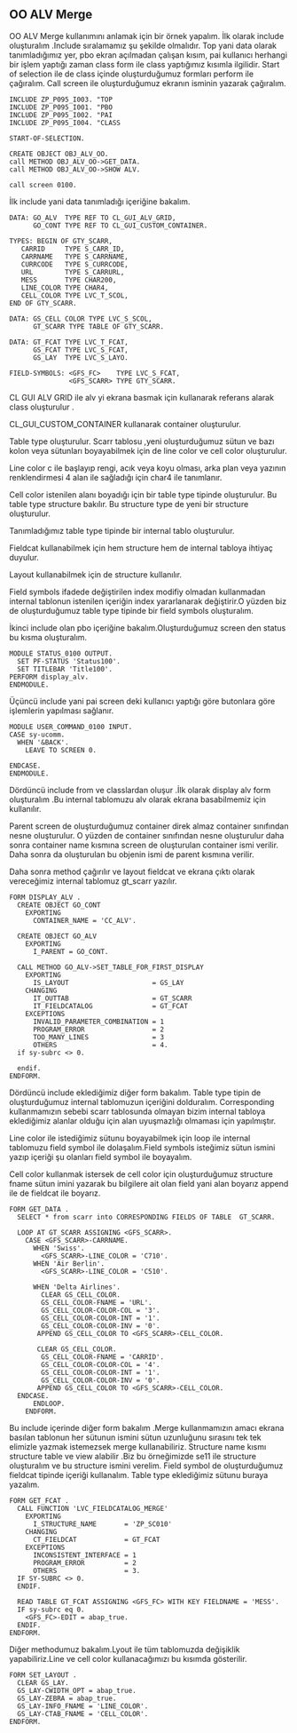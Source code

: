 ## OO ALV Merge

OO ALV Merge kullanımını anlamak için bir örnek yapalım.
İlk olarak include oluşturalım .Include sıralamamız şu şekilde olmalıdır. Top yani data olarak tanımladığımız yer, pbo ekran açılmadan çalışan kısım, pai kullanıcı herhangi bir işlem yaptığı zaman class form ile class yaptığımız kısımla ilgilidir. Start of selection ile de class içinde oluşturduğumuz formları perform ile çağıralım.
Call screen ile oluşturduğumuz ekranın isminin yazarak çağıralım.

```cadence
INCLUDE ZP_P095_I003. "TOP
INCLUDE ZP_P095_I001. "PBO
INCLUDE ZP_P095_I002. "PAI
INCLUDE ZP_P095_I004. "CLASS

START-OF-SELECTION.

CREATE OBJECT OBJ_ALV_OO.
call METHOD OBJ_ALV_OO->GET_DATA.
call METHOD OBJ_ALV_OO->SHOW ALV.

call screen 0100.
```

İlk include yani data tanımladığı içeriğine bakalım.

```cadence
DATA: GO_ALV  TYPE REF TO CL_GUI_ALV_GRID,
      GO_CONT TYPE REF TO CL_GUI_CUSTOM_CONTAINER.

TYPES: BEGIN OF GTY_SCARR,
   CARRID     TYPE S_CARR_ID,
   CARRNAME   TYPE S_CARRNAME,
   CURRCODE   TYPE S_CURRCODE,
   URL        TYPE S_CARRURL,
   MESS       TYPE CHAR200,
   LINE_COLOR TYPE CHAR4,
   CELL_COLOR TYPE LVC_T_SCOL,
END OF GTY_SCARR.

DATA: GS_CELL COLOR TYPE LVC_S_SCOL,
      GT_SCARR TYPE TABLE OF GTY_SCARR.

DATA: GT_FCAT TYPE LVC_T_FCAT,
      GS_FCAT TYPE LVC_S_FCAT,
      GS_LAY  TYPE LVC_S_LAYO.

FIELD-SYMBOLS: <GFS_FC>    TYPE LVC_S_FCAT,
               <GFS_SCARR> TYPE GTY_SCARR.

```
CL GUI ALV GRID ile alv yi ekrana basmak için kullanarak referans alarak class oluşturulur .

CL_GUI_CUSTOM_CONTAINER kullanarak container oluşturulur.

Table type oluşturulur. Scarr tablosu ,yeni oluşturduğumuz sütun ve bazı kolon veya sütunları boyayabilmek için de line color ve cell color oluşturulur.

Line color c ile başlayıp rengi, acık veya koyu olması, arka plan veya yazının renklendirmesi 4 alan ile sağladığı için char4 ile tanımlanır.

Cell color istenilen alanı boyadığı için bir table type tipinde oluşturulur. Bu table type structure bakılır. Bu structure type de yeni bir structure oluşturulur.

Tanımladığımız table type tipinde bir internal tablo oluşturulur.

Fieldcat kullanabilmek için hem structure hem de internal tabloya ihtiyaç duyulur.

Layout kullanabilmek için de structure kullanılır.

Field symbols ifadede değiştirilen index modifiy olmadan kullanmadan internal tablonun istenilen içeriğin index yararlanarak değiştirir.O yüzden biz de oluşturduğumuz table type tipinde bir field symbols oluşturalım.

İkinci include olan pbo içeriğine bakalım.Oluşturduğumuz screen den status bu kısma oluşturalım.

```cadence
MODULE STATUS_0100 OUTPUT.
  SET PF-STATUS 'Status100'.
  SET TITLEBAR 'Title100'.
PERFORM display_alv.
ENDMODULE.     
```

Üçüncü include yani pai screen deki kullanıcı yaptığı göre butonlara göre işlemlerin yapılması sağlanır.

```cadence
MODULE USER_COMMAND_0100 INPUT.
CASE sy-ucomm.
  WHEN '&BACK'.
    LEAVE TO SCREEN 0.

ENDCASE.
ENDMODULE.
```

Dördüncü include from ve classlardan oluşur .İlk olarak display alv form oluşturalım .Bu internal tablomuzu alv olarak ekrana basabilmemiz için kullanılır.

Parent screen de oluşturduğumuz container direk almaz container sınıfından nesne oluşturulur. O yüzden de container sınıfından nesne oluşturulur daha sonra container name kısmına screen de oluşturulan container ismi verilir. Daha sonra da oluşturulan bu objenin ismi de parent kısmına verilir.

Daha sonra method çağırılır  ve layout fieldcat ve ekrana çıktı olarak vereceğimiz internal tablomuz gt_scarr yazılır.

```cadence
FORM DISPLAY_ALV .
  CREATE OBJECT GO_CONT
    EXPORTING
      CONTAINER_NAME = 'CC_ALV'.

  CREATE OBJECT GO_ALV
    EXPORTING
      I_PARENT = GO_CONT.

  CALL METHOD GO_ALV->SET_TABLE_FOR_FIRST_DISPLAY
    EXPORTING
      IS_LAYOUT                     = GS_LAY
    CHANGING
      IT_OUTTAB                     = GT_SCARR
      IT_FIELDCATALOG               = GT_FCAT
    EXCEPTIONS
      INVALID_PARAMETER_COMBINATION = 1
      PROGRAM_ERROR                 = 2
      TOO_MANY_LINES                = 3
      OTHERS                        = 4.
  if sy-subrc <> 0.

  endif.
ENDFORM.            
```
Dördüncü include eklediğimiz diğer form bakalım. Table type tipin de oluşturduğumuz internal tablomuzun içeriğini dolduralım. Corresponding kullanmamızın sebebi scarr tablosunda olmayan bizim internal tabloya eklediğimiz alanlar olduğu için alan uyuşmazlığı olmaması için yapılmıştır.

Line color ile istediğimiz sütunu boyayabilmek için loop ile internal tablomuzu field symbol ile dolaşalım.Field symbols isteğimiz sütun ismini yazıp içeriği şu olanları field symbol ile boyayalım.

Cell color kullanmak istersek de cell color için oluşturduğumuz structure fname sütun imini yazarak bu bilgilere ait olan field yani alan boyarız append ile de fieldcat ile boyarız.

```cadence
FORM GET_DATA .
  SELECT * from scarr into CORRESPONDING FIELDS OF TABLE  GT_SCARR.

  LOOP AT GT_SCARR ASSIGNING <GFS_SCARR>.
    CASE <GFS_SCARR>-CARRNAME.
      WHEN 'Swiss'.
        <GFS_SCARR>-LINE_COLOR = 'C710'.
      WHEN 'Air Berlin'.
        <GFS_SCARR>-LINE_COLOR = 'C510'.

      WHEN 'Delta Airlines'.
        CLEAR GS_CELL_COLOR.
        GS_CELL_COLOR-FNAME = 'URL'.
        GS_CELL_COLOR-COLOR-COL = '3'.
        GS_CELL_COLOR-COLOR-INT = '1'.
        GS_CELL_COLOR-COLOR-INV = '0'.
       APPEND GS_CELL_COLOR TO <GFS_SCARR>-CELL_COLOR.

       CLEAR GS_CELL_COLOR.
        GS_CELL_COLOR-FNAME = 'CARRID'.
        GS_CELL_COLOR-COLOR-COL = '4'.
        GS_CELL_COLOR-COLOR-INT = '1'.
        GS_CELL_COLOR-COLOR-INV = '0'.
       APPEND GS_CELL_COLOR TO <GFS_SCARR>-CELL_COLOR.
  ENDCASE.
      ENDLOOP.
    ENDFORM.          
```
Bu include içerinde diğer form bakalım .Merge kullanmamızın amacı ekrana basılan tablonun her sütunun ismini sütun uzunluğunu sırasını tek tek elimizle yazmak istemezsek merge kullanabiliriz.
Structure name kısmı structure table ve view alabilir .Biz bu örneğimizde se11 ile structure oluşturalım ve bu structure ismini verelim.
Field symbol de oluşturduğumuz fieldcat tipinde içeriği kullanalım. Table type eklediğimiz sütunu buraya yazalım.

```cadence
FORM GET_FCAT .
  CALL FUNCTION 'LVC_FIELDCATALOG_MERGE'
    EXPORTING
      I_STRUCTURE_NAME       = 'ZP_SC010'
    CHANGING
      CT_FIELDCAT            = GT_FCAT
    EXCEPTIONS
      INCONSISTENT_INTERFACE = 1
      PROGRAM_ERROR          = 2
      OTHERS                 = 3.
  IF SY-SUBRC <> 0.
  ENDIF.

  READ TABLE GT_FCAT ASSIGNING <GFS_FC> WITH KEY FIELDNAME = 'MESS'.
  IF sy-subrc eq 0.
    <GFS_FC>-EDIT = abap_true.
  ENDIF.
ENDFORM.    
```
Diğer methodumuz bakalım.Lyout ile tüm tablomuzda değişiklik yapabiliriz.Line ve cell color kullanacağımızı bu kısımda gösterilir.

```cadence
FORM SET_LAYOUT .
  CLEAR GS_LAY.
  GS_LAY-CWIDTH_OPT = abap_true.
  GS_LAY-ZEBRA = abap_true.
  GS_LAY-INFO_FNAME = 'LINE_COLOR'.
  GS_LAY-CTAB_FNAME = 'CELL_COLOR'.
ENDFORM.   
```
